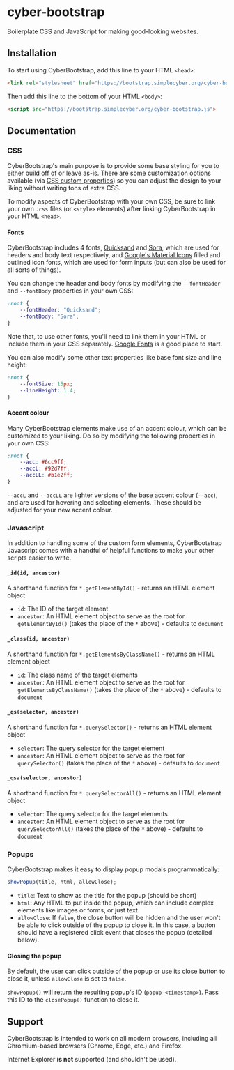 # cyber-bootstrap
Boilerplate CSS and JavaScript for making good-looking websites.

## Installation
To start using CyberBootstrap, add this line to your HTML `<head>`:
```html
<link rel="stylesheet" href="https://bootstrap.simplecyber.org/cyber-bootstrap.css">
```
Then add this line to the bottom of your HTML `<body>`:
```html
<script src="https://bootstrap.simplecyber.org/cyber-bootstrap.js">
```

## Documentation
### CSS
CyberBootstrap's main purpose is to provide some base styling for you to either build off of or leave as-is. There are some customization options available (via [CSS custom properties](https://developer.mozilla.org/en-US/docs/Web/CSS/--*)) so you can adjust the design to your liking without writing tons of extra CSS.

To modify aspects of CyberBootstrap with your own CSS, be sure to link your own `.css` files (or `<style>` elements) **after** linking CyberBootstrap in your HTML `<head>`.

#### Fonts
CyberBootstrap includes 4 fonts, [Quicksand](https://fonts.google.com/specimen/Quicksand?query=quicksand) and [Sora](https://fonts.google.com/specimen/Sora?query=sora), which are used for headers and body text respectively, and [Google's Material Icons](https://fonts.google.com/icons) filled and outlined icon fonts, which are used for form inputs (but can also be used for all sorts of things).

You can change the header and body fonts by modifying the `--fontHeader` and `--fontBody` properties in your own CSS:

```css
:root {
    --fontHeader: "Quicksand";
    --fontBody: "Sora";
}
```

Note that, to use other fonts, you'll need to link them in your HTML or include them in your CSS separately. [Google Fonts](https://fonts.google.com/) is a good place to start.

You can also modify some other text properties like base font size and line height:

```css
:root {
    --fontSize: 15px;
    --lineHeight: 1.4;
}
```

#### Accent colour
Many CyberBootstrap elements make use of an accent colour, which can be customized to your liking. Do so by modifying the following properties in your own CSS:

```css
:root {
    --acc: #6cc9ff;
    --accL: #92d7ff;
    --accLL: #b1e2ff;
}
```

`--accL` and `--accLL` are lighter versions of the base accent colour (`--acc`), and are used for hovering and selecting elements. These should be adjusted for your new accent colour.

### Javascript
In addition to handling some of the custom form elements, CyberBootstrap Javascript comes with a handful of helpful functions to make your other scripts easier to write.

#### `_id(id, ancestor)`
A shorthand function for `*.getElementById()` - returns an HTML element object
* `id`: The ID of the target element
* `ancestor`: An HTML element object to serve as the root for `getElementById()` (takes the place of the `*` above) - defaults to `document`

#### `_class(id, ancestor)`
A shorthand function for `*.getElementsByClassName()` - returns an HTML element object
* `id`: The class name of the target elements
* `ancestor`: An HTML element object to serve as the root for `getElementsByClassName()` (takes the place of the `*` above) - defaults to `document`

#### `_qs(selector, ancestor)`
A shorthand function for `*.querySelector()` - returns an HTML element object
* `selector`: The query selector for the target element
* `ancestor`: An HTML element object to serve as the root for `querySelector()` (takes the place of the `*` above) - defaults to `document`

#### `_qsa(selector, ancestor)`
A shorthand function for `*.querySelectorAll()` - returns an HTML element object
* `selector`: The query selector for the target elements
* `ancestor`: An HTML element object to serve as the root for `querySelectorAll()` (takes the place of the `*` above) - defaults to `document`

### Popups
CyberBootstrap makes it easy to display popup modals programmatically:

```js
showPopup(title, html, allowClose);
```

* `title`: Text to show as the title for the popup (should be short)
* `html`: Any HTML to put inside the popup, which can include complex elements like images or forms, or just text.
* `allowClose`: If `false`, the close button will be hidden and the user won't be able to click outside of the popup to close it. In this case, a button should have a registered click event that closes the popup (detailed below).

#### Closing the popup
By default, the user can click outside of the popup or use its close button to close it, unless `allowClose` is set to `false`.

`showPopup()` will return the resulting popup's ID (`popup-<timestamp>`). Pass this ID to the `closePopup()` function to close it.

## Support
CyberBootstrap is intended to work on all modern browsers, including all Chromium-based browsers (Chrome, Edge, etc.) and Firefox.

Internet Explorer **is not** supported (and shouldn't be used).